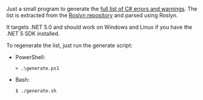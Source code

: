 Just a small program to generate the [full list of C# errors and warnings](CSharpErrorsAndWarnings.md). The list is extracted from the [Roslyn repository](https://github.com/dotnet/roslyn) and parsed using Roslyn.

It targets .NET 5.0 and should work on Windows and Linux if you have the .NET 5 SDK installed.

To regenerate the list, just run the generate script:

- PowerShell:

  ```
  > .\generate.ps1
  ```

- Bash:

  ```
  $ ./generate.sh
  ```
